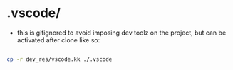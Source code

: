 

# .vscode/
- this is gitignored to avoid imposing dev toolz on the project, but can be activated after clone like so:

```bash

cp -r dev_res/vscode.kk ./.vscode

```

